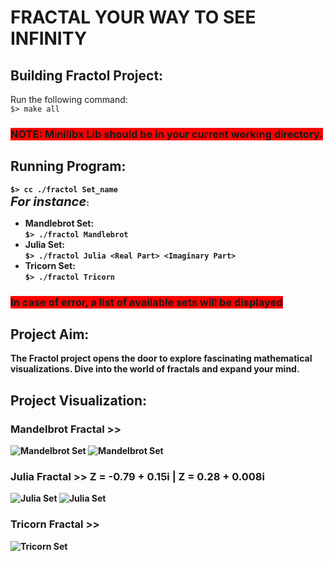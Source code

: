 # FRACTAL YOUR WAY TO SEE INFINITY

## Building Fractol Project:
Run the following command:<br>
```$> make all```<br>
### <strong><span style="background-color: red">NOTE: Minilibx Lib should be in your current working directory.</span><strong>

## Running Program:
```$> cc ./fractol Set_name```<br>
<em style="font-size: 20px">For instance</em>:
- Mandlebrot Set:<br>
```$> ./fractol Mandlebrot```
- Julia Set:<br>
```$> ./fractol Julia <Real Part> <Imaginary Part>```<br>
- Tricorn Set:<br>
```$> ./fractol Tricorn```<br>
### <strong><span style="background-color: red">In case of error, a list of available sets will be displayed</span><strong>

## Project Aim:
<p>The Fractol project opens the door to explore fascinating mathematical visualizations. Dive into the world of fractals and expand your mind.</p>

## Project Visualization:
### Mandelbrot Fractal >>
<img src="./imgs/1.png" alt="Mandelbrot Set" style="max-width: 49%" /> <img src="./imgs/2.png" alt="Mandelbrot Set" style="max-width: 49%">

### Julia Fractal >> Z = -0.79 + 0.15i | Z = 0.28 + 0.008i
<img src="./imgs/3.png" alt="Julia Set" style="max-width: 49%" />
<img src="./imgs/4.png" alt="Julia Set" style="max-width: 49%" />

### Tricorn Fractal >>
<img src="./imgs/5.png" alt="Tricorn Set"/>
